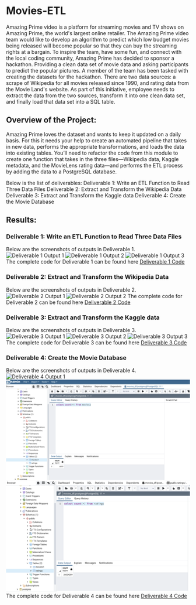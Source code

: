 # Movies-ETL
Amazing Prime video is a platform for streaming movies and TV shows on Amazing Prime, the world's largest online retailer. The Amazing Prime video team would like to develop an algorithm to predict which low budget movies being released will become popular so that they can buy the streaming rights at a bargain. To inspire the team, have some fun, and connect with the local coding community, Amazing Prime has decided to sponsor a hackathon. Providing a clean data set of movie data and asking participants to predict the popular pictures. A member of the team has been tasked with creating the datasets for the hackathon. There are two data sources: a scrape of Wikipedia for all movies released since 1990, and rating data from the Movie Land's website. As part of this initiative, employee needs to extract the data from the two sources, transform it into one clean data set, and finally load that data set into a SQL table. 

## Overview of the Project:
Amazing Prime loves the dataset and wants to keep it updated on a daily basis.  For this it needs your help to create an automated pipeline that takes in new data, performs the appropriate transformations, and loads the data into existing tables. You’ll need to refactor the code from this module to create one function that takes in the three files—Wikipedia data, Kaggle metadata, and the MovieLens rating data—and performs the ETL process by adding the data to a PostgreSQL database. 

Below is the list of deliverables:
Deliverable 1: Write an ETL Function to Read Three Data Files
Deliverable 2: Extract and Transform the Wikipedia Data
Deliverable 3: Extract and Transform the Kaggle data
Deliverable 4: Create the Movie Database

## Results:
### Deliverable 1: Write an ETL Function to Read Three Data Files
Below are the screenshots of outputs in Deliverable 1.
![Deliverable 1 Output 1](https://github.com/Karenjakins/Movies-ETL/blob/main/Resources/Deliverable1_Output1.PNG)
![Deliverable 1 Output 2](https://github.com/Karenjakins/Movies-ETL/blob/main/Resources/Deliverable1_Output2.PNG)
![Deliverable 1 Output 3](https://github.com/Karenjakins/Movies-ETL/blob/main/Resources/Deliverable1_Output3.PNG)
The complete code for Deliverable 1 can be found here [Deliverable 1 Code](https://github.com/Karenjakins/Movies-ETL/blob/main/ETL_function_test.ipynb)

### Deliverable 2: Extract and Transform the Wikipedia Data
Below are the screenshots of outputs in Deliverable 2.
![Deliverable 2 Output 1](https://github.com/Karenjakins/Movies-ETL/blob/main/Resources/Deliverable2_Output1.PNG)
![Deliverable 2 Output 2](https://github.com/Karenjakins/Movies-ETL/blob/main/Resources/Deliverable2_Output2.PNG)
The complete code for Deliverable 2 can be found here [Deliverable 2 Code](https://github.com/Bhargavi-ng/Movies-ETL/blob/main/ETL_clean_wiki_movies.ipynb)

### Deliverable 3: Extract and Transform the Kaggle data
Below are the screenshots of outputs in Deliverable 3.
![Deliverable 3 Output 1](https://github.com/Karenjakins/Movies-ETL/blob/main/Resources/Deliverable3_Output1.PNG)
![Deliverable 3 Output 2](https://github.com/Karenjakins/Movies-ETL/blob/main/Resources/Deliverable3_Output2.PNG)
![Deliverable 3 Output 3](https://github.com/Karenjakins/Movies-ETL/blob/main/Resources/Deliverable3_Output3.PNG)
The complete code for Deliverable 3 can be found here [Deliverable 3 Code](https://github.com/Bhargavi-ng/Movies-ETL/blob/main/ETL_clean_kaggle_data.ipynb)

### Deliverable 4: Create the Movie Database
Below are the screenshots of outputs in Deliverable 4.
![Deliverable 4 Output 1](https://github.com/Karenjakins/Movies-ETL/blob/main/Resources/Deliverable4_Output1.PNG)
![Deliverable 4 Output 2](https://github.com/Karenjakins/Movies-ETL/blob/main/Resources/movies_query.PNG)
![Deliverable 4 Output 3](https://github.com/Karenjakins/Movies-ETL/blob/main/Resources/ratings_query.PNG)
The complete code for Deliverable 4 can be found here [Deliverable 4 Code](https://github.com/Bhargavi-ng/Movies-ETL/blob/main/ETL_create_database.ipynb)